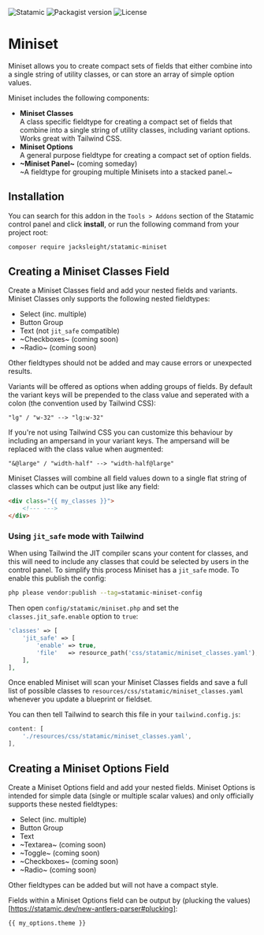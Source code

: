 <!-- statamic:hide -->

![Statamic](https://flat.badgen.net/badge/Statamic/3.3+/FF269E)
![Packagist version](https://flat.badgen.net/packagist/v/jacksleight/statamic-miniset)
![License](https://flat.badgen.net/github/license/jacksleight/statamic-miniset)

# Miniset 

<!-- /statamic:hide -->

Miniset allows you to create compact sets of fields that either combine into a single string of utility classes, or can store an array of simple option values.

Miniset includes the following components:

* **Miniset Classes**  
  A class specific fieldtype for creating a compact set of fields that combine into a single string of utility classes, including variant options. Works great with Tailwind CSS.
* **Miniset Options**  
  A general purpose fieldtype for creating a compact set of option fields.
* **~Miniset Panel~** (coming someday)  
  ~A fieldtype for grouping multiple Minisets into a stacked panel.~

## Installation

You can search for this addon in the `Tools > Addons` section of the Statamic control panel and click **install**, or run the following command from your project root:

```bash
composer require jacksleight/statamic-miniset
```

## Creating a Miniset Classes Field

Create a Miniset Classes field and add your nested fields and variants. Miniset Classes only supports the following nested fieldtypes:

* Select (inc. multiple)
* Button Group
* Text (not `jit_safe` compatible)
* ~Checkboxes~ (coming soon)
* ~Radio~ (coming soon)

Other fieldtypes should not be added and may cause errors or unexpected results.

Variants will be offered as options when adding groups of fields. By default the variant keys will be prepended to the class value and seperated with a colon (the convention used by Tailwind CSS):

```
"lg" / "w-32" --> "lg:w-32"
```

If you're not using Tailwind CSS you can customize this behaviour by including an ampersand in your variant keys. The ampersand will be replaced with the class value when augmented:

```
"&@large" / "width-half" --> "width-half@large"
```

Miniset Classes will combine all field values down to a single flat string of classes which can be output just like any field:

```html
<div class="{{ my_classes }}">
    <!--- --->
</div>
```

### Using `jit_safe` mode with Tailwind

When using Tailwind the JIT compiler scans your content for classes, and this will need to include any classes that could be selected by users in the control panel. To simplify this process Miniset has a `jit_safe` mode. To enable this publish the config:

```bash
php please vendor:publish --tag=statamic-miniset-config
```

Then open `config/statamic/miniset.php` and set the `classes.jit_safe.enable` option to `true`:

```php
'classes' => [
    'jit_safe' => [
        'enable' => true,
        'file'   => resource_path('css/statamic/miniset_classes.yaml'),
    ], 
],
```

Once enabled Miniset will scan your Miniset Classes fields and save a full list of possible classes to `resources/css/statamic/miniset_classes.yaml` whenever you update a blueprint or fieldset.

You can then tell Tailwind to search this file in your `tailwind.config.js`:

```js
content: [
    './resources/css/statamic/miniset_classes.yaml',
],
```

## Creating a Miniset Options Field

Create a Miniset Options field and add your nested fields. Miniset Options is intended for simple data (single or multiple scalar values) and only officially supports these nested fieldtypes:

* Select (inc. multiple)
* Button Group
* Text
* ~Textarea~ (coming soon)
* ~Toggle~ (coming soon)
* ~Checkboxes~ (coming soon)
* ~Radio~ (coming soon)

Other fieldtypes can be added but will not have a compact style. 

Fields within a Miniset Options field can be output by (plucking the values)[https://statamic.dev/new-antlers-parser#plucking]:

```html
{{ my_options.theme }}
```
